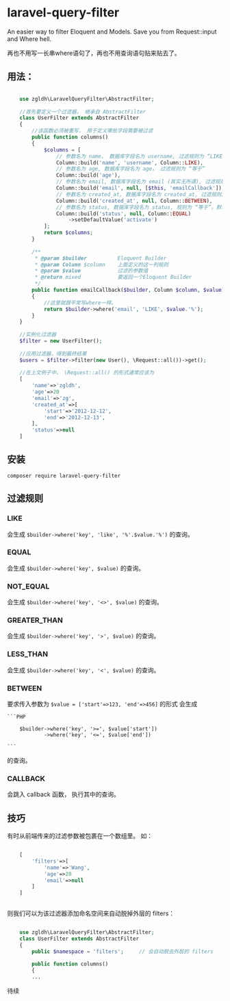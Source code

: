# laravel-query-filter

An easier way to filter Eloquent and Models. Save you from Request::input and Where hell.

再也不用写一长串where语句了，再也不用查询语句贴来贴去了。

## 用法：

```PHP

    use zgldh\LaravelQueryFilter\AbstractFilter;
    
    //首先要定义一个过滤器， 继承自 AbstractFilter
    class UserFilter extends AbstractFilter     
    {
        //该函数必须被重写， 用于定义哪些字段需要被过滤
        public function columns()               
        {
            $columns = [
                // 参数名为 name， 数据库字段名为 username, 过滤规则为 “LIKE” (前后百分号)
                Column::build('name', 'username', Column::LIKE),        
                // 参数名为 age, 数据库字段名为 age， 过滤规则为 “等于”
                Column::build('age'),                                   
                // 参数名为 email, 数据库字段名为 email (其实无所谓), 过滤规则为回调函数 emailCallback()
                Column::build('email', null, [$this, 'emailCallback']), 
                // 参数名为 created_at, 数据库字段名为 created_at, 过滤规则为 "Between"
                Column::build('created_at', null, Column::BETWEEN),
                // 参数名为 status, 数据库字段名为 status, 规则为 “等于”，默认值为 'activate'
                Column::build('status', null, Column::EQUAL)
                    ->setDefaultValue('activate')                        
            ];
            return $columns;
        }
        
        /**
         * @param $builder          Eloquent Builder
         * @param Column $column    上面定义的这一列规则
         * @param $value            过滤的参数值
         * @return mixed            要返回一个Eloquent Builder
         */
        public function emailCallback($builder, Column $column, $value) 
        {
            //这里就跟平常写where一样。
            return $builder->where('email', 'LIKE', $value.'%');    
        }
    }
    
    //实例化过滤器
    $filter = new UserFilter();
    
    //应用过滤器，得到最终结果
    $users = $filter->filter(new User(), \Request::all())->get();
    
    //在上文例子中， \Request::all() 的形式通常应该为 
    [
        'name'=>'zgldh',
        'age'=>20
        'email'=>'zg',
        'created_at'=>[
            'start'=>'2012-12-12',
            'end'=>'2012-12-13',
        ],
        'status'=>null
    ]
```

## 安装

``` composer require laravel-query-filter ```


## 过滤规则

### LIKE 
    
会生成 ``` $builder->where('key', 'like', '%'.$value.'%') ``` 的查询。 

### EQUAL 

会生成 ``` $builder->where('key', $value) ``` 的查询。 

### NOT_EQUAL 

会生成 ``` $builder->where('key', '<>', $value) ``` 的查询。 
    
### GREATER_THAN 

会生成 ``` $builder->where('key', '>', $value) ``` 的查询。 
    
### LESS_THAN 

会生成 ``` $builder->where('key', '<', $value) ``` 的查询。 
    
### BETWEEN 

要求传入参数为 ``` $value = ['start'=>123, 'end'=>456] ``` 的形式
会生成
    
    ```PHP
        
        $builder->where('key', '>=', $value['start']) 
                ->where('key', '<=', $value['end']) 
    
    ``` 
    
的查询。 
    
### CALLBACK 

会跳入 callback 函数， 执行其中的查询。 
    
    
## 技巧

有时从前端传来的过滤参数被包裹在一个数组里。 如：
```PHP

    [
        'filters'=>[
            'name'=>'Wang',
            'age'=>20
            'email'=>null
        ]
    ]
    
```

则我们可以为该过滤器添加命名空间来自动脱掉外层的 filters：


```PHP

    use zgldh\LaravelQueryFilter\AbstractFilter;
    class UserFilter extends AbstractFilter     
    {
        public $namespace = 'filters';     // 会自动脱去外层的 filters
    
        public function columns()               
        {
        ...
```

待续
